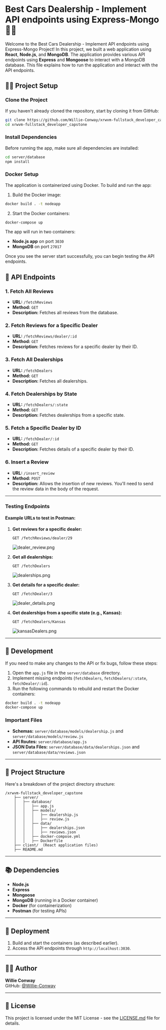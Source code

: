 # Best Cars Dealership - Implement API endpoints using Express-Mongo 📍🚀

Welcome to the Best Cars Dealership - Implement API endpoints using Express-Mongo Project! In this project, we built a web application using **React**, **Node.js**, and **MongoDB**. The application provides various API endpoints using **Express** and **Mongoose** to interact with a MongoDB database. This file explains how to run the application and interact with the API endpoints.

## 🧑‍💻 Project Setup

### Clone the Project

If you haven't already cloned the repository, start by cloning it from GitHub:

```bash
git clone https://github.com/Willie-Conway/xrwvm-fullstack_developer_capstone.git
cd xrwvm-fullstack_developer_capstone
```

### Install Dependencies

Before running the app, make sure all dependencies are installed:

```bash
cd server/database
npm install
```

### Docker Setup

The application is containerized using Docker. To build and run the app:

1. Build the Docker image:

```bash
docker build . -t nodeapp
```

2. Start the Docker containers:

```bash
docker-compose up
```

The app will run in two containers:
- **Node.js app** on port `3030`
- **MongoDB** on port `27017`

Once you see the server start successfully, you can begin testing the API endpoints.

## 📝 API Endpoints

### 1. Fetch All Reviews
- **URL:** `/fetchReviews`
- **Method:** `GET`
- **Description:** Fetches all reviews from the database.

### 2. Fetch Reviews for a Specific Dealer
- **URL:** `/fetchReviews/dealer/:id`
- **Method:** `GET`
- **Description:** Fetches reviews for a specific dealer by their ID.

### 3. Fetch All Dealerships
- **URL:** `/fetchDealers`
- **Method:** `GET`
- **Description:** Fetches all dealerships.

### 4. Fetch Dealerships by State
- **URL:** `/fetchDealers/:state`
- **Method:** `GET`
- **Description:** Fetches dealerships from a specific state.

### 5. Fetch a Specific Dealer by ID
- **URL:** `/fetchDealer/:id`
- **Method:** `GET`
- **Description:** Fetches details of a specific dealer by their ID.

### 6. Insert a Review
- **URL:** `/insert_review`
- **Method:** `POST`
- **Description:** Allows the insertion of new reviews. You'll need to send the review data in the body of the request.

---

### Testing Endpoints

#### Example URLs to test in Postman:

1. **Get reviews for a specific dealer:**
   ```
   GET /fetchReviews/dealer/29
   ```
   ![dealer_review.png](dealer_review.png)

2. **Get all dealerships:**
   ```
   GET /fetchDealers
   ```
   ![dealerships.png](dealerships.png)

3. **Get details for a specific dealer:**
   ```
   GET /fetchDealer/3
   ```
   ![dealer_details.png](dealer_details.png)

4. **Get dealerships from a specific state (e.g., Kansas):**
   ```
   GET /fetchDealers/Kansas
   ```
   ![kansasDealers.png](kansasDealers.png)

---

## 🔧 Development

If you need to make any changes to the API or fix bugs, follow these steps:

1. Open the `app.js` file in the `server/database` directory.
2. Implement missing endpoints (`fetchDealers`, `fetchDealers/:state`, `fetchDealer/:id`).
3. Run the following commands to rebuild and restart the Docker containers:

```bash
docker build . -t nodeapp
docker-compose up
```

### Important Files

- **Schemas:** `server/database/models/dealership.js` and `server/database/models/review.js`
- **API Routes:** `server/database/app.js`
- **JSON Data Files:** `server/database/data/dealerships.json` and `server/database/data/reviews.json`

---

## 📂 Project Structure

Here's a breakdown of the project directory structure:

```
/xrwvm-fullstack_developer_capstone
    ├── server/
    │   ├── database/
    │   │   ├── app.js
    │   │   ├── models/
    │   │   │   ├── dealership.js
    │   │   │   ├── review.js
    │   │   ├── data/
    │   │   │   ├── dealerships.json
    │   │   │   ├── reviews.json
    │   │   ├── docker-compose.yml
    │   │   ├── Dockerfile
    ├── client/  (React application files)
    ├── README.md
```

---

## 📚 Dependencies

- **Node.js**
- **Express**
- **Mongoose**
- **MongoDB** (running in a Docker container)
- **Docker** (for containerization)
- **Postman** (for testing APIs)

---

## 🏁 Deployment

1. Build and start the containers (as described earlier).
2. Access the API endpoints through `http://localhost:3030`.

---

## 👨‍💻 Author

**Willie Conway**  
GitHub: [@Willie-Conway](https://github.com/Willie-Conway)

---

## 📝 License

This project is licensed under the MIT License - see the [LICENSE.md](LICENSE.md) file for details.


